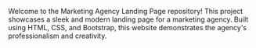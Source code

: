Welcome to the Marketing Agency Landing Page repository! This project showcases a sleek and modern landing page for a marketing agency. Built using HTML, CSS, and Bootstrap, this website demonstrates the agency's professionalism and creativity.
